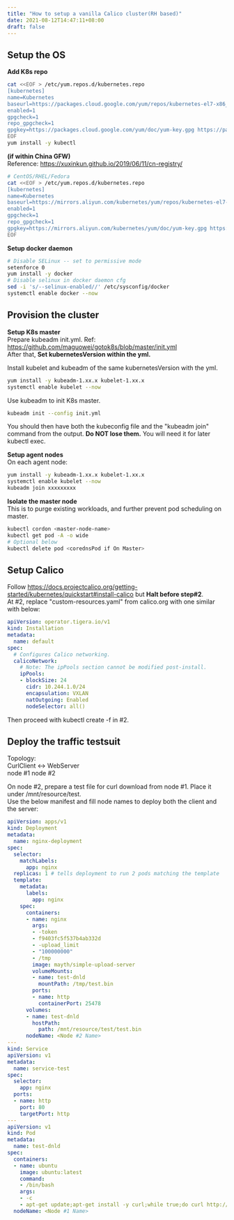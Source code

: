 ```yaml
---
title: "How to setup a vanilla Calico cluster(RH based)"
date: 2021-08-12T14:47:11+08:00
draft: false
---
```

## Setup the OS 
**Add K8s repo**  
```bash
cat <<EOF > /etc/yum.repos.d/kubernetes.repo
[kubernetes]
name=Kubernetes
baseurl=https://packages.cloud.google.com/yum/repos/kubernetes-el7-x86_64
enabled=1
gpgcheck=1
repo_gpgcheck=1
gpgkey=https://packages.cloud.google.com/yum/doc/yum-key.gpg https://packages.cloud.google.com/yum/doc/rpm-package-key.gpg
EOF
yum install -y kubectl
```
**(if within China GFW)**  
Reference: https://xuxinkun.github.io/2019/06/11/cn-registry/
```bash
# CentOS/RHEL/Fedora
cat <<EOF > /etc/yum.repos.d/kubernetes.repo
[kubernetes]
name=Kubernetes
baseurl=https://mirrors.aliyun.com/kubernetes/yum/repos/kubernetes-el7-x86_64/
enabled=1
gpgcheck=1
repo_gpgcheck=1
gpgkey=https://mirrors.aliyun.com/kubernetes/yum/doc/yum-key.gpg https://mirrors.aliyun.com/kubernetes/yum/doc/rpm-package-key.gpg
EOF
```
**Setup docker daemon**
```bash
# Disable SELinux -- set to permissive mode
setenforce 0
yum install -y docker
# Disable selinux in docker daemon cfg
sed -i 's/--selinux-enabled//' /etc/sysconfig/docker
systemctl enable docker --now
```
## Provision the cluster
**Setup K8s master**  
Prepare kubeadm init.yml. Ref: https://github.com/maguowei/gotok8s/blob/master/init.yml  
After that, **Set kubernetesVersion within the yml.**  

Install kubelet and kubeadm of the same kubernetesVersion with the yml.
```bash
yum install -y kubeadm-1.xx.x kubelet-1.xx.x
systemctl enable kubelet --now
```
Use kubeadm to init K8s master.
```bash
kubeadm init --config init.yml
```
You should then have both the kubeconfig file and the "kubeadm join" command from the output. **Do NOT lose them.** You will need it for later kubectl exec.  

**Setup agent nodes**  
On each agent node:  
```bash
yum install -y kubeadm-1.xx.x kubelet-1.xx.x
systemctl enable kubelet --now
kubeadm join xxxxxxxxx
```
**Isolate the master node**  
This is to purge existing workloads, and further prevent pod scheduling on master.
```bash
kubectl cordon <master-node-name>
kubectl get pod -A -o wide
# Optional below
kubectl delete pod <corednsPod if On Master> 
```
## Setup Calico
Follow https://docs.projectcalico.org/getting-started/kubernetes/quickstart#install-calico but **Halt before step#2**.  
At #2, replace "custom-resources.yaml" from calico.org with one similar with below:  
```yaml
apiVersion: operator.tigera.io/v1
kind: Installation
metadata:
  name: default
spec:
  # Configures Calico networking.
  calicoNetwork:
    # Note: The ipPools section cannot be modified post-install.
    ipPools:
    - blockSize: 24
      cidr: 10.244.1.0/24
      encapsulation: VXLAN
      natOutgoing: Enabled
      nodeSelector: all()
```
Then proceed with kubectl create -f in #2.
## Deploy the traffic testsuit
Topology:  
CurlClient <-> WebServer  
node #1        node #2

On node #2, prepare a test file for curl download from node #1. Place it under /mnt/resource/test.  
Use the below manifest and fill node names to deploy both the client and the server:  
```yaml
apiVersion: apps/v1
kind: Deployment
metadata:
  name: nginx-deployment
spec:
  selector:
    matchLabels:
      app: nginx
  replicas: 1 # tells deployment to run 2 pods matching the template
  template:
    metadata:
      labels:
        app: nginx
    spec:
      containers:
      - name: nginx
        args:
        - -token
        - f9403fc5f537b4ab332d
        - -upload_limit
        - "100000000"
        - /tmp
        image: mayth/simple-upload-server
        volumeMounts:
        - name: test-dnld
          mountPath: /tmp/test.bin
        ports:
        - name: http
          containerPort: 25478
      volumes:
      - name: test-dnld
        hostPath:
          path: /mnt/resource/test/test.bin
      nodeName: <Node #2 Name>
---
kind: Service
apiVersion: v1
metadata:
  name: service-test
spec:
  selector:
    app: nginx
  ports:
  - name: http
    port: 80
    targetPort: http
---
apiVersion: v1
kind: Pod
metadata:
  name: test-dnld
spec:
  containers:
  - name: ubuntu
    image: ubuntu:latest
    command:
    - /bin/bash
    args:
    - -c
    - apt-get update;apt-get install -y curl;while true;do curl http://service-test/files/test.bin?token=f9403fc5f537b4ab332d -o echo.bin;curl -Ffile=@echo.bin http://service-test/upload?token=f9403fc5f537b4ab332d;sleep 5;done
  nodeName: <Node #1 Name>
```
